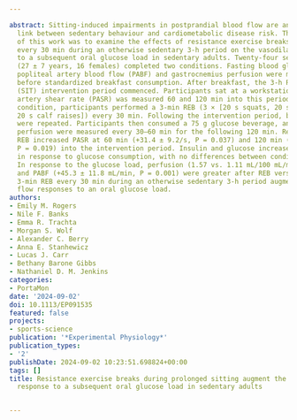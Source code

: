 ---
abstract: Sitting‐induced impairments in postprandial blood flow are an important
  link between sedentary behaviour and cardiometabolic disease risk. The objective
  of this work was to examine the effects of resistance exercise breaks (REB) performed
  every 30 min during an otherwise sedentary 3‐h period on the vasodilatory response
  to a subsequent oral glucose load in sedentary adults. Twenty‐four sedentary adults
  (27 ± 7 years, 16 females) completed two conditions. Fasting blood glucose, insulin,
  popliteal artery blood flow (PABF) and gastrocnemius perfusion were measured immediately
  before standardized breakfast consumption. After breakfast, the 3‐h REB or uninterrupted
  (SIT) intervention period commenced. Participants sat at a workstation, and popliteal
  artery shear rate (PASR) was measured 60 and 120 min into this period. In the REB
  condition, participants performed a 3‐min REB (3 × [20 s squats, 20 s high knees,
  20 s calf raises]) every 30 min. Following the intervention period, baseline measurements
  were repeated. Participants then consumed a 75 g glucose beverage, and PABF and
  perfusion were measured every 30–60 min for the following 120 min. Relative to SIT,
  REB increased PASR at 60 min (+31.4 ± 9.2/s, P = 0.037) and 120 min (+37.4 ± 10.2/s,
  P = 0.019) into the intervention period. Insulin and glucose increased (P textless 0.001)
  in response to glucose consumption, with no differences between conditions (P ≥ 0.299).
  In response to the glucose load, perfusion (1.57 vs. 1.11 mL/100 mL/min, P = 0.023)
  and PABF (+45.3 ± 11.8 mL/min, P = 0.001) were greater after REB versus SIT. Performing
  3‐min REB every 30 min during an otherwise sedentary 3‐h period augmented leg blood
  flow responses to an oral glucose load.
authors:
- Emily M. Rogers
- Nile F. Banks
- Emma R. Trachta
- Morgan S. Wolf
- Alexander C. Berry
- Anna E. Stanhewicz
- Lucas J. Carr
- Bethany Barone Gibbs
- Nathaniel D. M. Jenkins
categories:
- PortaMon
date: '2024-09-02'
doi: 10.1113/EP091535
featured: false
projects:
- sports-science
publication: '*Experimental Physiology*'
publication_types:
- '2'
publishDate: 2024-09-02 10:23:51.698824+00:00
tags: []
title: Resistance exercise breaks during prolonged sitting augment the blood flow
  response to a subsequent oral glucose load in sedentary adults

---
